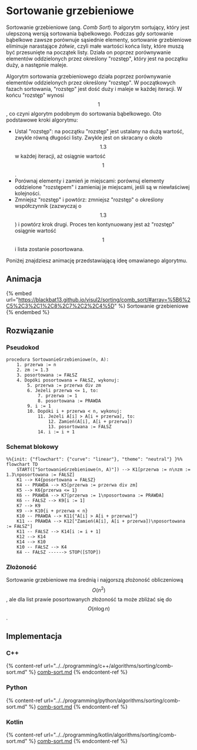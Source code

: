 # Sortowanie grzebieniowe

Sortowanie grzebieniowe (ang. *Comb Sort*) to algorytm sortujący, który jest ulepszoną wersją sortowania bąbelkowego. Podczas gdy sortowanie bąbelkowe zawsze porównuje sąsiednie elementy, sortowanie grzebieniowe eliminuje narastające *żółwie*, czyli małe wartości końca listy, które muszą być przesunięte na początek listy. Działa on poprzez porównywanie elementów oddzielonych przez określony "rozstęp", który jest na początku duży, a następnie maleje.

Algorytm sortowania grzebieniowego działa poprzez porównywanie elementów oddzielonych przez określony "rozstęp". W początkowych fazach sortowania, "rozstęp" jest dość duży i maleje w każdej iteracji. W końcu "rozstęp" wynosi $$1$$, co czyni algorytm podobnym do sortowania bąbelkowego. Oto podstawowe kroki algorytmu:

- Ustal "rozstęp": na początku "rozstęp" jest ustalany na dużą wartość, zwykle równą długości listy. Zwykle jest on skracany o około $$1.3$$ w każdej iteracji, aż osiągnie wartość $$1$$.
- Porównaj elementy i zamień je miejscami: porównuj elementy oddzielone "rozstępem" i zamieniaj je miejscami, jeśli są w niewłaściwej kolejności.
- Zmniejsz "rozstęp" i powtórz: zmniejsz "rozstęp" o określony współczynnik (zazwyczaj o $$1.3$$) i powtórz krok drugi. Proces ten kontynuowany jest aż "rozstęp" osiągnie wartość $$1$$ i lista zostanie posortowana.

Poniżej znajdziesz animację przedstawiającą ideę omawianego algorytmu.

## Animacja

{% embed url="https://blackbat13.github.io/visul2/sorting/comb_sort/#array=%5B6%2C5%2C3%2C1%2C8%2C7%2C2%2C4%5D" %}
Sortowanie grzebieniowe
{% endembed %}

## Rozwiązanie

### Pseudokod

```
procedura SortowanieGrzebieniowe(n, A):
    1. przerwa := n
    2. zm := 1.3
    3. posortowana := FAŁSZ
    4. Dopóki posortowana = FAŁSZ, wykonuj:
        5. przerwa := przerwa div zm
        6. Jeżeli przerwa <= 1, to:
            7. przerwa := 1
            8. posortowana := PRAWDA
        9. i := 1
        10. Dopóki i + przerwa < n, wykonuj:
            11. Jeżeli A[i] > A[i + przerwa], to:
                12. Zamień(A[i], A[i + przerwa])
                13. posortowana := FAŁSZ
            14. i := i + 1
```

### Schemat blokowy

```mermaid
%%{init: {"flowchart": {"curve": "linear"}, "theme": "neutral"} }%%
flowchart TD
    START(["SortowanieGrzebieniowe(n, A)"]) --> K1[przerwa := n\nzm := 1.3\nposortowana := FAŁSZ]
    K1 --> K4{posortowana = FAŁSZ}
    K4 -- PRAWDA --> K5[przerwa := przerwa div zm]
    K5 --> K6{przerwa <= 1}
    K6 -- PRAWDA --> K7[przerwa := 1\nposortowana := PRAWDA]
    K6 -- FAŁSZ --> K9[i := 1]
    K7 --> K9
    K9 --> K10{i + przerwa < n}
    K10 -- PRAWDA --> K11{"A[i] > A[i + przerwa]"}
    K11 -- PRAWDA --> K12["Zamień(A[i], A[i + przerwa])\nposortowana := FAŁSZ"]
    K11 -- FAŁSZ --> K14[i := i + 1]
    K12 --> K14
    K14 --> K10
    K10 -- FAŁSZ --> K4
    K4 -- FAŁSZ ------> STOP([STOP])
```

### Złożoność

Sortowanie grzebieniowe ma średnią i najgorszą złożoność obliczeniową $$O(n^2)$$, ale dla list prawie posortowanych złożoność ta może zbliżać się do $$O(n\log{n})$$.

## Implementacja

### C++

{% content-ref url="../../programming/c++/algorithms/sorting/comb-sort.md" %}
[comb-sort.md](../../programming/c++/algorithms/sorting/comb-sort.md)
{% endcontent-ref %}

### Python

{% content-ref url="../../programming/python/algorithms/sorting/comb-sort.md" %}
[comb-sort.md](../../programming/python/algorithms/sorting/comb-sort.md)
{% endcontent-ref %}

### Kotlin

{% content-ref url="../../programming/kotlin/algorithms/sorting/comb-sort.md" %}
[comb-sort.md](../../programming/kotlin/algorithms/sorting/comb-sort.md)
{% endcontent-ref %}